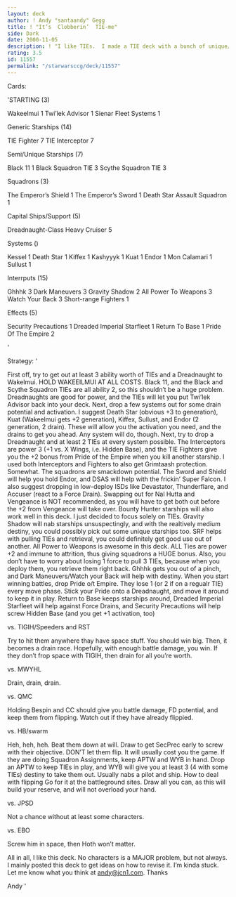 ```yaml
---
layout: deck
author: ! Andy "santaandy" Gegg
title: ! "It’s  Clobberin’  TIE-me"
side: Dark
date: 2000-11-05
description: ! "I like TIEs.  I made a TIE deck with a bunch of unique/non-unique TIEs and squadrons that didn’t require finding pilots, and uses SFS for retrieval.  Basically, just dump out TIEs, and drain or beat down at will.  The 5 Dreadnaughts help out a lot."
rating: 3.5
id: 11557
permalink: "/starwarsccg/deck/11557"
---
```

Cards: 

'STARTING (3)

Wakeelmui 1
Twi’lek Advisor 1
Sienar Fleet Systems 1

Generic Starships (14)

TIE Fighter 7
TIE Interceptor 7

Semi/Unique Starships (7)

Black 11 1
Black Squadron TIE 3
Scythe Squadron TIE 3

Squadrons (3)

The Emperor’s Shield 1
The Emperor’s Sword 1
Death Star Assault Squadron 1

Capital Ships/Support (5)

Dreadnaught-Class Heavy Cruiser 5


Systems ()

Kessel 1
Death Star 1
Kiffex 1
Kashyyyk 1
Kuat 1
Endor 1
Mon Calamari 1
Sullust 1


Interrputs (15)

Ghhhk 3
Dark Maneuvers 3
Gravity Shadow 2
All Power To Weapons 3
Watch Your Back 3
Short-range Fighters 1

Effects (5)

Security Precautions 1
Dreaded Imperial Starfleet 1
Return To Base 1
Pride Of The Empire 2

'

Strategy: '

First off, try to get out at least 3 ability worth of TIEs and a Dreadnaught to Wakelmui.	HOLD WAKEEILMUI AT ALL COSTS.  Black 11, and the Black and Scythe Squadron TIEs are all ability 2, so this shouldn’t be a huge problem.  Dreadnaughts are good for power, and the TIEs will let you put Twi’lek Advisor back into your deck.
Next, drop a few systems out for some drain potential and activation.  I suggest Death Star (obvious +3 to generation), Kuat (Wakeelmui gets +2 generation), Kiffex, Sullust, and Endor (2 generation, 2 drain).  These will allow you the activation you need, and the drains to get you ahead.  Any system will do, though.
Next, try to drop a Dreadnaught and at least 2 TIEs at every system possible.  The Interceptors are power 3 (+1 vs. X Wings, i.e. Hidden Base), and the TIE Fighters give you the +2 bonus from Pride of the Empire when you kill another starship.  I used both Interceptors and Fighters to also get Grimtaash protection.  Somewhat.
The squadrons are smackdown potential.	The Sword and Shield will help you hold Endor, and DSAS will help with the frickin’ Super Falcon.  I also suggest dropping in low-deploy ISDs like Devastator, Thunderflare, and Accuser (react to a Force Drain).  Swapping out for Nal Hutta and Vengeance is NOT recommended, as you will have to get both out before the +2 from Vengeance will take over.  Bounty Hunter starships will also work well in this deck.  I just decided to focus solely on TIEs.
Gravity Shadow will nab starships unsuspectingly, and with the realtively medium destiny, you could possibly pick out some unique starships too.  SRF helps with pulling TIEs and retrieval, you could definitely get good use out of another.	All Power to Weapons is awesome in this deck.  ALL Ties are power +2 and immune to attrition, thus giving squadrons a HUGE bonus.  Also, you don’t have to worry about losing 1 force to pull 3 TIEs, because when you deploy them, you retrieve them right back.  Ghhhk gets you out of a pinch, and Dark Maneuvers/Watch your Back will help with destiny.  When you start winning battles, drop Pride o/t Empire.  They lose 1 (or 2 if on a regualr TIE) every move phase.  Stick your Pride onto a Dreadnaught, and move it around to keep it in play.  Return to Base keeps starships around, Dreaded Imperial Starfleet will help against Force Drains, and Security Precautions will help screw Hidden Base (and you get +1 activation, too)

vs. TIGIH/Speeders and RST

Try to hit them anywhere thay have space stuff.  You should win big.  Then, it becomes a drain race.  Hopefully, with enough battle damage, you win.  If they don’t frop space with TIGIH, then drain for all you’re worth.

vs. MWYHL

Drain, drain, drain.

vs. QMC

Holding Bespin and CC should give you battle damage, FD potential, and keep them from flipping.  Watch out if they have already flippied.

vs. HB/swarm

Heh, heh, heh.	Beat them down at will.  Draw to get SecPrec early to screw with their objective.  DON’T let them flip.  It will usually cost you the game.  If they are doing Squadron Assignments, keep APTW and WYB in hand.  Drop an APTW to keep TIEs in play, and WYB will give you at least 3 (4 with some TIEs) destiny to take them out.  Usually nabs a pilot and ship.
How to deal with flipping
Go for it at the battleground sites.  Draw all you can, as this will build your reserve, and will not overload your hand.

vs. JPSD

Not a chance without at least some characters.

vs. EBO

Screw him in space, then Hoth won’t matter.


All in all, I like this deck.  No characters is a MAJOR problem, but not always.  I mainly posted this deck to get ideas on how to revise it.  I’m kinda stuck.  Let me know what you think at andy@jcn1.com.  Thanks

Andy	'
